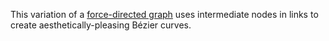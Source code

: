 This variation of a [force-directed graph](/4062045) uses intermediate nodes in links to create aesthetically-pleasing Bézier curves.